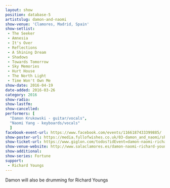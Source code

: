 ```yaml
---
layout: show
position: database-5
artistslug: damon-and-naomi
show-venue: 'Clamores, Madrid, Spain'
show-setlist:
 - The Seeker
 - Amnesia
 - It's Over
 - Reflections
 - A Shining Dream
 - Shadows
 - Towards Tomorrow
 - Sky Memories
 - Hurt House
 - The North Light
 - Time Won't Own Me
show-date: 2016-04-19
date-added: 2016-03-26
category: 2016
show-radio:
show-lastfm:
show-cancelled:
performers: [
  "Damon Krukowski - guitar/vocals",
  "Naomi Yang - keyboards/vocals"
  ]
facebook-event-url: https://www.facebook.com/events/1166187433399885/
show-poster-url: https://media.fullofwishes.co.uk/03-damon_and_naomi/show_assets/2016-04-19/2016-04-19-damon-and-naomi-madrid-poster.jpg
show-ticket-url: https://www.giglon.com/todos?idEvent=damon-naomi-richard-youngs
show-venue-website: http://www.salaclamores.es/damon-naomi-richard-youngs/
show-additional:
show-series: Fortune
support:
 - Richard Youngs
---
```

Damon will also be drumming for Richard Youngs

